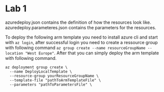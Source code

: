 # Lab 1

azuredeploy.json contains the definition of how the resources look like. azuredeploy.parameteres.json contains the parameters for the resources.

To deploy the following arm template you need to install azure cli and start with `az login`, after successful login you need to create a ressource group with following command `az group create --name resourceGroupName --location "West Europe"`. After that you can simply deploy the arm template with following command.

```
az deployment group create \
  --name DeployLocalTemplate \
  --resource-group yourResourceGroupName \
  --template-file "pathToArmTemplateFile" \
  --parameters "pathToParametersFile" \
```
